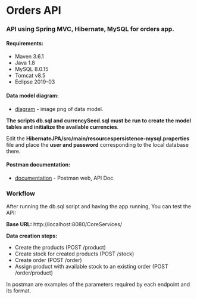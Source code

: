 # Orders API
### API using Spring MVC, Hibernate, MySQL for orders app.

#### Requirements:
- Maven 3.6.1
- Java 1.8
- MySQL 8.0.15
- Tomcat v8.5
- Eclipse 2019-03


#### Data model diagram: 

* [diagram] - image png of data model.

**The scripts db.sql and currencySeed.sql must be run to create the model tables and initialize the available currencies**.

Edit the **HibernateJPA/src/main/resourcespersistence-mysql.properties** file and place the **user and password** corresponding to the local database there.

#### Postman documentation:
* [documentation] - Postman web, API Doc.

### Workflow 

After running the db.sql script and having the app running, You can test the API:

**Base URL:** http://localhost:8080/CoreServices/

**Data creation steps:**

- Create the products (POST /product)
- Create stock for created products (POST /stock)
- Create order (POST /order)
- Assign product with available stock to an existing order (POST /order/product)

In postman are examples of the parameters required by each endpoint and its format.


 [Diagram]: <https://drive.google.com/file/d/1AU8FaPivvhCGuhYxES9esblXC5RQH74a/view?usp=sharing>
 [Documentation]: <https://documenter.getpostman.com/view/349031/S1LpZrcP>

